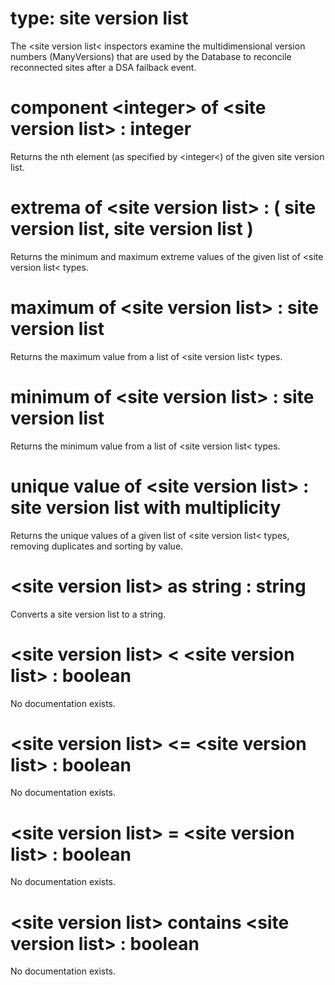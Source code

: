 # type: site version list

The &lt;site version list&lt; inspectors examine the multidimensional version numbers (ManyVersions) that are used by the Database to reconcile reconnected sites after a DSA failback event.

# component &lt;integer&gt; of &lt;site version list&gt; : integer

Returns the nth element (as specified by &lt;integer&lt;) of the given site version list.

# extrema of &lt;site version list&gt; : ( site version list, site version list )

Returns the minimum and maximum extreme values of the given list of &lt;site version list&lt; types.

# maximum of &lt;site version list&gt; : site version list

Returns the maximum value from a list of &lt;site version list&lt; types.

# minimum of &lt;site version list&gt; : site version list

Returns the minimum value from a list of &lt;site version list&lt; types.

# unique value of &lt;site version list&gt; : site version list with multiplicity

Returns the unique values of a given list of &lt;site version list&lt; types, removing duplicates and sorting by value.

# &lt;site version list&gt; as string : string

Converts a site version list to a string.

# &lt;site version list&gt; &lt; &lt;site version list&gt; : boolean

No documentation exists.

# &lt;site version list&gt; &lt;= &lt;site version list&gt; : boolean

No documentation exists.

# &lt;site version list&gt; = &lt;site version list&gt; : boolean

No documentation exists.

# &lt;site version list&gt; contains &lt;site version list&gt; : boolean

No documentation exists.
